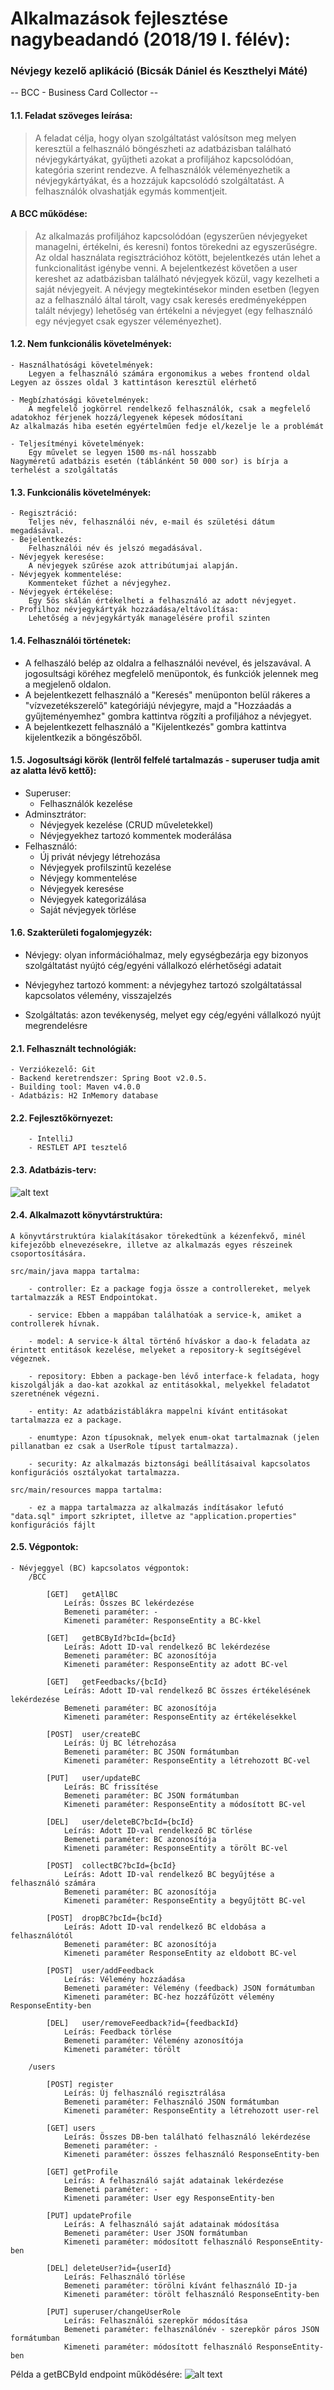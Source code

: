 ﻿# Alkalmazások fejlesztése nagybeadandó (2018/19 I. félév):
### Névjegy kezelő aplikáció (Bicsák Dániel és Keszthelyi Máté)

-- BCC - Business Card Collector --

#### 1.1. Feladat szöveges leírása:
> A feladat célja, hogy olyan szolgáltatást valósítson meg melyen keresztül a felhasználó böngészheti az adatbázisban található névjegykártyákat, gyűjtheti azokat a profiljához kapcsolódóan, kategória szerint rendezve.
A felhasználók véleményezhetik a névjegykártyákat, és a hozzájuk kapcsolódó szolgáltatást. A felhasználók olvashatják egymás kommentjeit.

#### A BCC működése: 
> Az alkalmazás profiljához kapcsolódóan (egyszerűen névjegyeket managelni, értékelni, és keresni) fontos törekedni az egyszerűségre. Az oldal használata regisztrációhoz kötött, bejelentkezés után lehet a funkcionalitást igénybe venni.
A bejelentkezést követően a user kereshet az adatbázisban található névjegyek közül, vagy kezelheti a saját névjegyeit.
A névjegy megtekintésekor minden esetben (legyen az a felhasználó által tárolt, vagy csak keresés eredményeképpen talált névjegy) lehetőség van értékelni a névjegyet (egy felhasználó egy névjegyet csak egyszer véleményezhet).

#### 1.2. Nem funkcionális követelmények:
	- Használhatósági követelmények:
        Legyen a felhasználó számára ergonomikus a webes frontend oldal
	Legyen az összes oldal 3 kattintáson keresztül elérhető
	
	- Megbízhatósági követelmények:
        A megfelelő jogkörrel rendelkező felhasználók, csak a megfelelő adatokhoz férjenek hozzá/legyenek képesek módosítani
	Az alkalmazás hiba esetén egyértelműen fedje el/kezelje le a problémát
	
	- Teljesítményi követelmények:
        Egy művelet se legyen 1500 ms-nál hosszabb
	Nagyméretű adatbázis esetén (táblánként 50 000 sor) is bírja a terhelést a szolgáltatás

#### 1.3. Funkcionális követelmények:
	- Regisztráció:
        Teljes név, felhasználói név, e-mail és születési dátum megadásával.
	- Bejelentkezés:
        Felhasználói név és jelszó megadásával.
	- Névjegyek keresése:
        A névjegyek szűrése azok attribútumjai alapján.
	- Névjegyek kommentelése:
        Kommenteket fűzhet a névjegyhez.
	- Névjegyek értékelése:
		Egy 5ös skálán értékelheti a felhasználó az adott névjegyet.
	- Profilhoz névjegykártyák hozzáadása/eltávolítása:
		Lehetőség a névjegykártyák managelésére profil szinten

#### 1.4. Felhasználói történetek: 

  - A felhaszáló belép az oldalra a felhasználói nevével, és jelszavával. A jogosultsági köréhez megfelelő menüpontok, és funkciók jelennek meg a megjelenő oldalon.
  - A bejelentkezett felhasználó a "Keresés" menüponton belül rákeres a "vízvezetékszerelő" kategóriájú névjegyre, majd a "Hozzáadás a gyűjteményemhez" gombra kattintva rögzíti a profiljához a névjegyet.
  - A bejelentkezett felhasználó a "Kijelentkezés" gombra kattintva kijelentkezik a böngészőből.
      
#### 1.5. Jogosultsági körök (lentről felfelé tartalmazás - superuser tudja amit az alatta lévő kettő):
  - Superuser:
      - Felhasználók kezelése
  - Adminsztrátor:
      - Névjegyek kezelése (CRUD műveletekkel)
      - Névjegyekhez tartozó kommentek moderálása
  - Felhasználó:
      - Új privát névjegy létrehozása
      - Névjegyek profilszintű kezelése
      - Névjegy kommentelése
      - Névjegyek keresése
      - Névjegyek kategorizálása
      - Saját névjegyek törlése
      
#### 1.6. Szakterületi fogalomjegyzék:
  - Névjegy: olyan információhalmaz, mely egységbezárja egy bizonyos szolgáltatást nyújtó cég/egyéni vállalkozó elérhetőségi adatait
  
  - Névjegyhez tartozó komment: a névjegyhez tartozó szolgáltatással kapcsolatos vélemény, visszajelzés

  - Szolgáltatás: azon tevékenység, melyet egy cég/egyéni vállalkozó nyújt megrendelésre


#### 2.1. Felhasznált technológiák:
	- Verziókezelő: Git
	- Backend keretrendszer: Spring Boot v2.0.5.
	- Building tool: Maven v4.0.0
	- Adatbázis: H2 InMemory database
	
#### 2.2. Fejlesztőkörnyezet: 
		- IntelliJ
		- RESTLET API tesztelő
  
#### 2.3. Adatbázis-terv:
![alt text](https://github.com/Regulus93/alkfejl-1819-1/develop/docs/db/db_diagram.png)

#### 2.4. Alkalmazott könyvtárstruktúra:
	
	A könyvtárstruktúra kialakításakor törekedtünk a kézenfekvő, minél kifejezőbb elnevezésekre, illetve az alkalmazás egyes részeinek csoportosítására.

	src/main/java mappa tartalma:
	
		- controller: Ez a package fogja össze a controllereket, melyek tartalmazzák a REST Endpointokat.
		
		- service: Ebben a mappában találhatóak a service-k, amiket a controllerek hívnak.
		
		- model: A service-k által történő híváskor a dao-k feladata az érintett entitások kezelése, melyeket a repository-k segítségével végeznek.
	
		- repository: Ebben a package-ben lévő interface-k feladata, hogy kiszolgálják a dao-kat azokkal az entitásokkal, melyekkel feladatot szeretnének végezni.
	
		- entity: Az adatbázistáblákra mappelni kívánt entitásokat tartalmazza ez a package.
		
		- enumtype: Azon típusoknak, melyek enum-okat tartalmaznak (jelen pillanatban ez csak a UserRole típust tartalmazza).
		
		- security: Az alkalmazás biztonsági beállításaival kapcsolatos konfigurációs osztályokat tartalmazza.
		
	src/main/resources mappa tartalma:
		
		- ez a mappa tartalmazza az alkalmazás indításakor lefutó "data.sql" import szkriptet, illetve az "application.properties" konfigurációs fájlt
	
#### 2.5. Végpontok:
	- Névjeggyel (BC) kapcsolatos végpontok:
		/BCC
			
			[GET] 	getAllBC
				Leírás: Összes BC lekérdezése
				Bemeneti paraméter: -
				Kimeneti paraméter: ResponseEntity a BC-kkel
				
			[GET] 	getBCById?bcId={bcId}
				Leírás: Adott ID-val rendelkező BC lekérdezése
				Bemeneti paraméter: BC azonosítója
				Kimeneti paraméter: ResponseEntity az adott BC-vel
				
			[GET] 	getFeedbacks/{bcId}
				Leírás: Adott ID-val rendelkező BC összes értékelésének lekérdezése
				Bemeneti paraméter: BC azonosítója
				Kimeneti paraméter: ResponseEntity az értékelésekkel
				
			[POST] 	user/createBC
				Leírás: Új BC létrehozása
				Bemeneti paraméter: BC JSON formátumban
				Kimeneti paraméter: ResponseEntity a létrehozott BC-vel
				
			[PUT] 	user/updateBC
				Leírás: BC frissítése
				Bemeneti paraméter: BC JSON formátumban
				Kimeneti paraméter: ResponseEntity a módosított BC-vel
				
			[DEL] 	user/deleteBC?bcId={bcId}
				Leírás: Adott ID-val rendelkező BC törlése
				Bemeneti paraméter: BC azonosítója
				Kimeneti paraméter: ResponseEntity a törölt BC-vel
				
			[POST] 	collectBC?bcId={bcId}
				Leírás: Adott ID-val rendelkező BC begyűjtése a felhasználó számára
				Bemeneti paraméter: BC azonosítója
				Kimeneti paraméter: ResponseEntity a begyűjtött BC-vel
				
			[POST] 	dropBC?bcId={bcId}
				Leírás: Adott ID-val rendelkező BC eldobása a felhasználótól
				Bemeneti paraméter: BC azonosítója
				Kimeneti paraméter ResponseEntity az eldobott BC-vel
				
			[POST] 	user/addFeedback
				Leírás: Vélemény hozzáadása
				Bemeneti paraméter: Vélemény (feedback) JSON formátumban
				Kimeneti paraméter: BC-hez hozzáfűzött vélemény ResponseEntity-ben
				
			[DEL] 	user/removeFeedback?id={feedbackId}
				Leírás: Feedback törlése
				Bemeneti paraméter: Vélemény azonosítója
				Kimeneti paraméter: törölt 
				
		/users
			
			[POST] register
				Leírás: Új felhasználó regisztrálása
				Bemeneti paraméter: Felhasználó JSON formátumban
				Kimeneti paraméter: ResponseEntity a létrehozott user-rel
			
			[GET] users
				Leírás: Összes DB-ben található felhasználó lekérdezése
				Bemeneti paraméter: -
				Kimeneti paraméter: összes felhasználó ResponseEntity-ben 
			
			[GET] getProfile
				Leírás: A felhasználó saját adatainak lekérdezése
				Bemeneti paraméter: -
				Kimeneti paraméter: User egy ResponseEntity-ben
			
			[PUT] updateProfile
				Leírás: A felhasználó saját adatainak módosítása
				Bemeneti paraméter: User JSON formátumban
				Kimeneti paraméter: módosított felhasználó ResponseEntity-ben
				
			[DEL] deleteUser?id={userId}
				Leírás: Felhasználó törlése
				Bemeneti paraméter: törölni kívánt felhasználó ID-ja
				Kimeneti paraméter: törölt felhasználó ResponseEntity-ben

			[PUT] superuser/changeUserRole
				Leírás: Felhasználói szerepkör módosítása
				Bemeneti paraméter: felhasználónév - szerepkör páros JSON formátumban
				Kimeneti paraméter: módosított felhasználó ResponseEntity-ben
				
Példa a getBCById endpoint működésére:
![alt text](https://github.com/Regulus93/alkfejl-1819-1/develop/docs/endpoints/szekvenciadiagram.png)